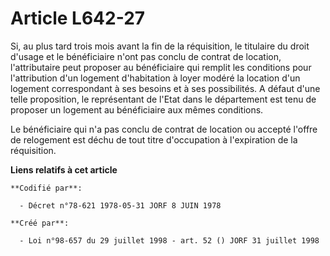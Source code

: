 # Article L642-27

Si, au plus tard trois mois avant la fin de la réquisition, le titulaire du droit d'usage et le bénéficiaire n'ont pas conclu
de contrat de location, l'attributaire peut proposer au bénéficiaire qui remplit les conditions pour l'attribution d'un
logement d'habitation à loyer modéré la location d'un logement correspondant à ses besoins et à ses possibilités. A défaut
d'une telle proposition, le représentant de l'Etat dans le département est tenu de proposer un logement au bénéficiaire aux
mêmes conditions.

Le bénéficiaire qui n'a pas conclu de contrat de location ou accepté l'offre de relogement est déchu de tout titre
d'occupation à l'expiration de la réquisition.

**Liens relatifs à cet article**

	**Codifié par**:

	  - Décret n°78-621 1978-05-31 JORF 8 JUIN 1978

	**Créé par**:

	  - Loi n°98-657 du 29 juillet 1998 - art. 52 () JORF 31 juillet 1998
